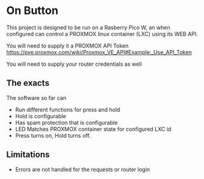 # On Button
This project is designed to be run on a Rasberry Pico W, an when configured can control a PROXMOX linux container (LXC) using its WEB API. 

You will need to supply it a PROXMOX API Token https://pve.proxmox.com/wiki/Proxmox_VE_API#Example:_Use_API_Token

You will need to supply your router credentials as well

## The exacts
The software so far can

- Run different functions for press and hold
- Hold is configurable
- Has spam protection that is configurable
- LED Matches PROXMOX container state for configured LXC id
- Press turns on, Hold turns off.

## Limitations
- Errors are not handled for the requests or router login
